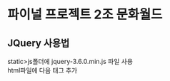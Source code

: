# 파이널 프로젝트 2조 문화월드

## JQuery 사용법
static>js폴더에 jquery-3.6.0.min.js 파일 사용<br>
html파일에 다음 태그 추가
<pre>
  <code>
    <script th:src="@{/js/jquery-3.6.0.min.js}"></script>
  </code>
</pre>
